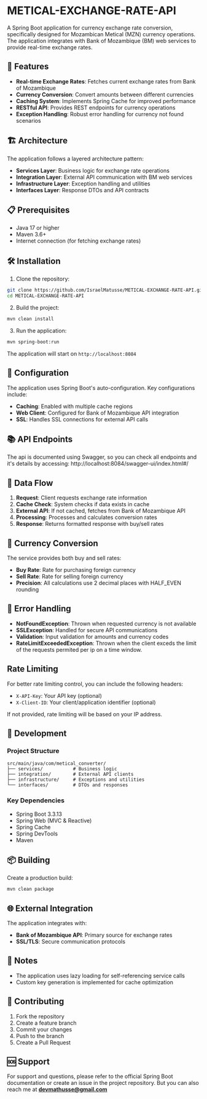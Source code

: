 # METICAL-EXCHANGE-RATE-API

A Spring Boot application for currency exchange rate conversion, specifically designed for Mozambican Metical (MZN) currency operations. The application integrates with Bank of Mozambique (BM) web services to provide real-time exchange rates.

## 🚀 Features

- **Real-time Exchange Rates**: Fetches current exchange rates from Bank of Mozambique
- **Currency Conversion**: Convert amounts between different currencies
- **Caching System**: Implements Spring Cache for improved performance
- **RESTful API**: Provides REST endpoints for currency operations
- **Exception Handling**: Robust error handling for currency not found scenarios

## 🏗️ Architecture

The application follows a layered architecture pattern:

- **Services Layer**: Business logic for exchange rate operations
- **Integration Layer**: External API communication with BM web services
- **Infrastructure Layer**: Exception handling and utilities
- **Interfaces Layer**: Response DTOs and API contracts

## 📋 Prerequisites

- Java 17 or higher
- Maven 3.6+
- Internet connection (for fetching exchange rates)

## 🛠️ Installation

1. Clone the repository:
```bash
git clone https://github.com/IsraelMatusse/METICAL-EXCHANGE-RATE-API.git
cd METICAL-EXCHANGE-RATE-API
```

2. Build the project:
```bash
mvn clean install
```

3. Run the application:
```bash
mvn spring-boot:run
```

The application will start on `http://localhost:8084`

## 🔧 Configuration

The application uses Spring Boot's auto-configuration. Key configurations include:

- **Caching**: Enabled with multiple cache regions
- **Web Client**: Configured for Bank of Mozambique API integration
- **SSL**: Handles SSL connections for external API calls

## 📚 API Endpoints

The api is documented using Swagger, so you can check all endpoints and it's details by accessing: http://localhost:8084/swagger-ui/index.html#/


## 🔄 Data Flow

1. **Request**: Client requests exchange rate information
2. **Cache Check**: System checks if data exists in cache
3. **External API**: If not cached, fetches from Bank of Mozambique API
4. **Processing**: Processes and calculates conversion rates
5. **Response**: Returns formatted response with buy/sell rates

## 🧮 Currency Conversion

The service provides both buy and sell rates:

- **Buy Rate**: Rate for purchasing foreign currency
- **Sell Rate**: Rate for selling foreign currency
- **Precision**: All calculations use 2 decimal places with HALF_EVEN rounding

## 🚨 Error Handling

- **NotFoundException**: Thrown when requested currency is not available
- **SSLException**: Handled for secure API communications
- **Validation**: Input validation for amounts and currency codes
- **RateLimitExceededException**: Thrown when the client exceds the limit of the requests permited per ip on a time window.

## Rate Limiting

For better rate limiting control, you can include the following headers:

- `X-API-Key`: Your API key (optional)
- `X-Client-ID`: Your client/application identifier (optional)

If not provided, rate limiting will be based on your IP address.

## 🔧 Development

### Project Structure
```
src/main/java/com/metical_converter/
├── services/           # Business logic
├── integration/        # External API clients
├── infrastructure/     # Exceptions and utilities
└── interfaces/         # DTOs and responses
```

### Key Dependencies

- Spring Boot 3.3.13
- Spring Web (MVC & Reactive)
- Spring Cache
- Spring DevTools
- Maven


## 📦 Building

Create a production build:
```bash
mvn clean package
```

## 🌐 External Integration

The application integrates with:
- **Bank of Mozambique API**: Primary source for exchange rates
- **SSL/TLS**: Secure communication protocols

## 📝 Notes

- The application uses lazy loading for self-referencing service calls
- Custom key generation is implemented for cache optimization

## 🤝 Contributing

1. Fork the repository
2. Create a feature branch
3. Commit your changes
4. Push to the branch
5. Create a Pull Request

## 🆘 Support

For support and questions, please refer to the official Spring Boot documentation or create an issue in the project repository. But you can also reach me at **devmathusse@gmail.com**
